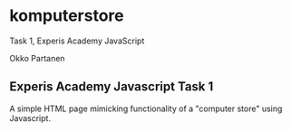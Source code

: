 # komputerstore
Task 1, Experis Academy JavaScript

Okko Partanen

## Experis Academy Javascript Task 1

A simple HTML page mimicking functionality of a "computer store" using Javascript.
